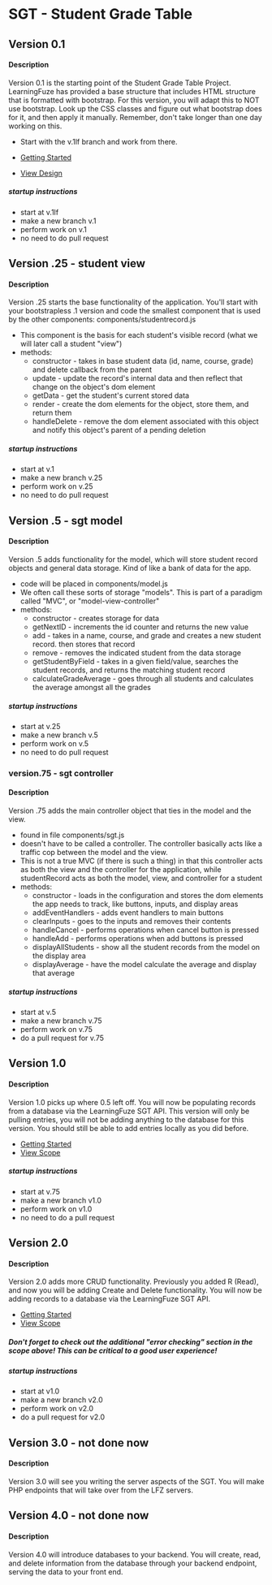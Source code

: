 # SGT - Student Grade Table

## Version 0.1
#### Description
Version 0.1 is the starting point of the Student Grade Table Project. LearningFuze has provided a base structure that
includes HTML structure that is formatted with bootstrap.  For this version, you will adapt this to NOT use bootstrap.  Look up the CSS classes and figure out what bootstrap does for it, and then apply it manually.  Remember, don't take longer than one day working on this.

- Start with the v.1lf branch and work from there.

- <a href="https://github.com/Learning-Fuze/SGT/tree/v.1lf#getting-started">Getting Started</a>
- <a href="https://github.com/Learning-Fuze/SGT/tree/v.1lf#design">View Design</a>
##### startup instructions
- start at v.1lf
- make a new branch v.1
- perform work on v.1
- no need to do pull request

## Version .25 - student view
#### Description
Version .25 starts the base functionality of the application.  You'll start with your bootstrapless .1 version and code the smallest component that is used by the other components: components/studentrecord.js
- This component is the basis for each student's visible record (what we will later call a student "view")
- methods: 
    - constructor - takes in base student data (id, name, course, grade) and delete callback from the parent
    - update - update the record's internal data and then reflect that change on the object's dom element
    - getData - get the student's current stored data
    - render - create the dom elements for the object, store them, and return them
    - handleDelete - remove the dom element associated with this object and notify this object's parent of a pending deletion

##### startup instructions
- start at v.1
- make a new branch v.25
- perform work on v.25
- no need to do pull request

## Version .5 - sgt model
#### Description
Version .5 adds functionality for the model, which will store student record objects and general data storage.  Kind of like a bank of data for the app.
- code will be placed in components/model.js
- We often call these sorts of storage "models".  This is part of a paradigm called "MVC", or "model-view-controller"
- methods: 
    - constructor - creates storage for data
    - getNextID - increments the id counter and returns the new value
    - add - takes in a name, course, and grade and creates a new student record.  then stores that record
    - remove - removes the indicated student from the data storage
    - getStudentByField - takes in a given field/value, searches the student records, and returns the matching student record
    - calculateGradeAverage - goes through all students and calculates the average amongst all the grades

##### startup instructions
- start at v.25
- make a new branch v.5
- perform work on v.5
- no need to do pull request

### version.75 - sgt controller
#### Description
Version .75 adds the main controller object that ties in the model and the view.
- found in file components/sgt.js
- doesn't have to be called a controller.  The controller basically acts like a traffic cop between the model and the view.
- This is not a true MVC (if there is such a thing) in that this controller acts as both the view and the controller for the application, while studentRecord acts as both the model, view, and controller for a student
- methods: 
    - constructor -  loads in the configuration and stores the dom elements the app needs to track, like buttons, inputs, and display areas
    - addEventHandlers - adds event handlers to main buttons
    - clearInputs - goes to the inputs and removes their contents
    - handleCancel - performs operations when cancel button is pressed
    - handleAdd - performs operations when add buttons is pressed
    - displayAllStudents - show all the student records from the model on the display area
    - displayAverage - have the model calculate the average and display that average

##### startup instructions
- start at v.5
- make a new branch v.75
- perform work on v.75
- do a pull request for v.75

## Version 1.0
#### Description
Version 1.0 picks up where 0.5 left off. You will now be populating records from a database via the LearningFuze SGT API. This version will only be pulling entries, you will not be adding anything to the database for this version. You should still be able to add entries locally as you did before.

- <a href="https://github.com/Learning-Fuze/SGT/tree/v1.0lf#getting-started" target="_blank">Getting Started</a>
- <a href="https://github.com/Learning-Fuze/SGT/tree/v1.0lf#scope" target="_blank">View Scope</a>

##### startup instructions
- start at v.75
- make a new branch v1.0
- perform work on v1.0
- no need to do a pull request

## Version 2.0
#### Description
Version 2.0 adds more CRUD functionality.  Previously you added R (Read), and now you will be adding Create and Delete functionality. You will now be adding records to a database via the LearningFuze SGT API.

- <a href="https://github.com/Learning-Fuze/SGT/tree/v2.0lf#getting-started" target="_blank">Getting Started</a>
- <a href="https://github.com/Learning-Fuze/SGT/tree/v2.0lf#scope" target="_blank">View Scope</a>

##### Don't forget to check out the additional "error checking" section in the scope above!  This can be critical to a good user experience!

##### startup instructions
- start at v1.0
- make a new branch v2.0
- perform work on v2.0
- do a pull request for v2.0

## Version 3.0 - not done now
#### Description
Version 3.0 will see you writing the server aspects of the SGT.  You will make PHP endpoints that will take over from the LFZ servers.

## Version 4.0 - not done now
#### Description
Version 4.0 will introduce databases to your backend.  You will create, read, and delete information from the database through your backend endpoint, serving the data to your front end.

